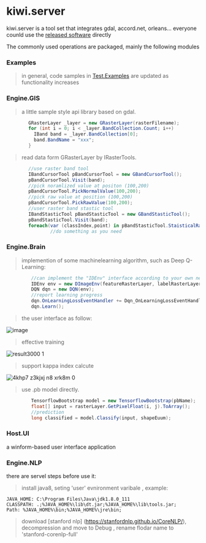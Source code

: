 # kiwi.server
kiwi.server is a tool set that integrates gdal, accord.net, orleans... everyone counld use the [released software](https://github.com/axmand/kiwi.server/releases) directly

The commonly used operations are packaged, mainly the following modules
### Examples ###
>in general, code samples in [Test.Examples](https://github.com/axmand/kiwi.server/tree/master/Test.Examples) are updated as functionality increases

### Engine.GIS ####
>a little sample style api library based on gdal. 
```c#
        GRasterLayer _layer = new GRasterLayer(rasterFilename);
        for (int i = 0; i < _layer.BandCollection.Count; i++)
          IBand band = _layer.BandCollection[0];
          band.BandName = "xxx";
        }
```
>read data form GRasterLayer by IRasterTools.
```c#
        //use raster band tool
        IBandCursorTool pBandCursorTool = new GBandCursorTool();
        pBandCursorTool.Visit(band);
        //pick noramlized value at positon (100,200)
        pBandCursorTool.PickNormalValue(100,200);
        //pick raw value at position (100,200)
        pBandCursorTool.PickRawValue(100,200);
        //user raster band stastic tool
        IBandStasticTool pBandStasticTool = new GBandStasticTool();
        pBandStasticTool.Visit(band);
        foreach(var (classIndex,point) in pBandStasticTool.StaisticalRawGraph)
                //do something as you need
```

### Engine.Brain ###
>implemention of some machinelearning algorithm, such as Deep Q-Learning:
```c#
         //can implement the "IDEnv" interface according to your own needs
         IDEnv env = new DImageEnv(featureRasterLayer, labelRasterLayer);
         DQN dqn = new DQN(env);
         //report learning progress
         dqn.OnLearningLossEventHandler += Dqn_OnLearningLossEventHandler;
         dqn.Learn();
```
>the user interface as follow: 

![image](https://user-images.githubusercontent.com/5127112/43514772-77f87c80-95b3-11e8-9a80-20b3945c0f52.png) 

>effective training 

![result3000 1](https://user-images.githubusercontent.com/5127112/46065783-9a762a00-c1a5-11e8-85c3-f800f023791a.png) 

>support kappa index calcute 

![4khp7 z3kjxj n8 xrk8m 0](https://user-images.githubusercontent.com/5127112/46065786-9ba75700-c1a5-11e8-832c-4f7f4fcb9996.png) 

>use .pb model directly.
```c#
         TensorflowBootstrap model = new TensorflowBootstrap(pbName);          
         float[] input = rasterLayer.GetPixelFloat(i, j).ToArray();
         //prediction
         long classified = model.Classify(input, shapeEuum);
```

### Host.UI ###
a winform-based user interface application 

### Engine.NLP ###
there are servel steps before use it:
>install java8, seting 'user' evnironment varibale , example:
```
JAVA_HOME: C:\Program Files\Java\jdk1.8.0_111
CLASSPATH: .;%JAVA_HOME%\lib\dt.jar;%JAVA_HOME%\lib\tools.jar;  
Path: %JAVA_HOME%\bin;%JAVA_HOME%\jre\bin;
```
>download [stanford nlp] (https://stanfordnlp.github.io/CoreNLP/), decompression and move to Debug , rename flodar name to 'stanford-corenlp-full'
